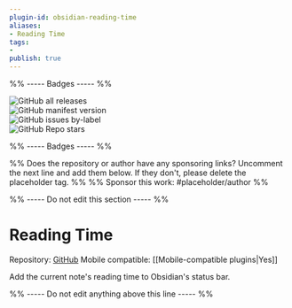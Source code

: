 ```yaml
---
plugin-id: obsidian-reading-time
aliases:
- Reading Time
tags: 
- 
publish: true
---
```


%% ----- Badges ----- %%

![GitHub all releases](https://img.shields.io/github/downloads/avr/obsidian-reading-time/total?color=573E7A&logo=github&style=for-the-badge)   
![GitHub manifest version](https://img.shields.io/github/manifest-json/v/avr/obsidian-reading-time?color=573E7A&logo=github&style=for-the-badge)   
![GitHub issues by-label](https://img.shields.io/github/issues/avr/obsidian-reading-time/help%20wanted?color=573E7A&logo=github&style=for-the-badge)   
![GitHub Repo stars](https://img.shields.io/github/stars/avr/obsidian-reading-time?color=573E7A&logo=github&style=for-the-badge)

%% ----- Badges ----- %%

%% Does the repository or author have any sponsoring links? Uncomment the next line and add them below. If they don't, please delete the placeholder tag. %%
%% Sponsor this work: #placeholder/author %%

%% ----- Do not edit this section ----- %%

# Reading Time

Repository: [GitHub](https://github.com/avr/obsidian-reading-time)
Mobile compatible: [[Mobile-compatible plugins|Yes]]

Add the current note's reading time to Obsidian's status bar.

%% ----- Do not edit anything above this line ----- %% 
